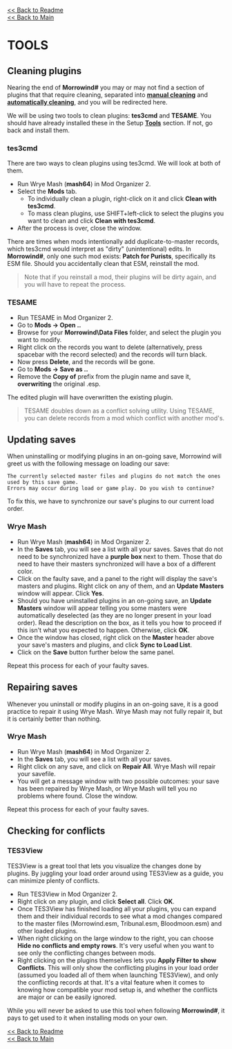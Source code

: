 [<< Back to Readme](https://github.com/Sigourn/morrowind-sharp/blob/master/readme.md)  
[<< Back to Main](https://github.com/Sigourn/morrowind-sharp/blob/master/main.md)

# TOOLS

## Cleaning plugins

Nearing the end of **Morrowind#** you may or may not find a section of plugins that that require cleaning, separated into [**manual cleaning**](https://github.com/Sigourn/morrowind-sharp/blob/master/main.md#manually-cleaning-plugins) and [**automatically cleaning**](https://github.com/Sigourn/morrowind-sharp/blob/master/main.md#automatically-cleaning-plugins), and you will be redirected here.

We will be using two tools to clean plugins: **tes3cmd** and **TESAME**. You should have already installed these in the Setup [**Tools**](https://github.com/Sigourn/morrowind-sharp/blob/master/setup.md#tools) section. If not, go back and install them.

### tes3cmd

There are two ways to clean plugins using tes3cmd. We will look at both of them.

- Run Wrye Mash (**mash64**) in Mod Organizer 2.
- Select the **Mods** tab.
  - To individually clean a plugin, right-click on it and click **Clean with tes3cmd**.
  - To mass clean plugins, use SHIFT+left-click to select the plugins you want to clean and click **Clean with tes3cmd**.
- After the process is over, close the window.

There are times when mods intentionally add duplicate-to-master records, which tes3cmd would interpret as "dirty" (unintentional) edits. In **Morrowind#**, only one such mod exists: **Patch for Purists**, specifically its ESM file. Should you accidentally clean that ESM, reinstall the mod.

> Note that if you reinstall a mod, their plugins will be dirty again, and you will have to repeat the process.

### TESAME

- Run TESAME in Mod Organizer 2.
- Go to **Mods -> Open ..**
- Browse for your **Morrowind\Data Files** folder, and select the plugin you want to modify.
- Right click on the records you want to delete (alternatively, press spacebar with the record selected) and the records will turn black.
- Now press **Delete**, and the records will be gone.
- Go to **Mods -> Save as ..**
- Remove the **Copy of** prefix from the plugin name and save it, **overwriting** the original .esp.

The edited plugin will have overwritten the existing plugin.

> TESAME doubles down as a conflict solving utility. Using TESAME, you can delete records from a mod which conflict with another mod's.

## Updating saves

When uninstalling or modifying plugins in an on-going save, Morrowind will greet us with the following message on loading our save:
```
The currently selected master files and plugins do not match the ones used by this save game. 
Errors may occur during load or game play. Do you wish to continue?
```
To fix this, we have to synchronize our save's plugins to our current load order.

### Wrye Mash

- Run Wrye Mash (**mash64**) in Mod Organizer 2.
- In the **Saves** tab, you will see a list with all your saves. Saves that do not need to be synchronized have a **purple box** next to them. Those that do need to have their masters synchronized will have a box of a different color.
- Click on the faulty save, and a panel to the right will display the save's masters and plugins. Right click on any of them, and an **Update Masters** window will appear. Click **Yes**.
- Should you have uninstalled plugins in an on-going save, an **Update Masters** window will appear telling you some masters were automatically deselected (as they are no longer present in your load order). Read the description on the box, as it tells you how to proceed if this isn't what you expected to happen. Otherwise, click **OK**.
- Once the window has closed, right click on the **Master** header above your save's masters and plugins, and click **Sync to Load List**.
- Click on the **Save** button further below the same panel.

Repeat this process for each of your faulty saves.

## Repairing saves

Whenever you uninstall or modify plugins in an on-going save, it is a good practice to repair it using Wrye Mash. Wrye Mash may not fully repair it, but it is certainly better than nothing.

### Wrye Mash

- Run Wrye Mash (**mash64**) in Mod Organizer 2.
- In the **Saves** tab, you will see a list with all your saves.
- Right click on any save, and click on **Repair All**. Wrye Mash will repair your savefile.
- You will get a message window with two possible outcomes: your save has been repaired by Wrye Mash, or Wrye Mash will tell you no problems where found. Close the window.

Repeat this process for each of your faulty saves.

## Checking for conflicts

### TES3View

TES3View is a great tool that lets you visualize the changes done by plugins. By juggling your load order around using TES3View as a guide, you can minimize plenty of conflicts.

- Run TES3View in Mod Organizer 2.
- Right click on any plugin, and click **Select all**. Click **OK**.
- Once TES3View has finished loading all your plugins, you can expand them and their individual records to see what a mod changes compared to the master files (Morrowind.esm, Tribunal.esm, Bloodmoon.esm) and other loaded plugins.
- When right clicking on the large window to the right, you can choose **Hide no conflicts and empty rows**. It's very useful when you want to see only the conflicting changes between mods.
- Right clicking on the plugins themselves lets you **Apply Filter to show Conflicts**. This will only show the conflicting plugins in your load order (assumed you loaded all of them when launching TES3View), and only the conflicting records at that. It's a vital feature when it comes to knowing how compatible your mod setup is, and whether the conflicts are major or can be easily ignored.

While you will never be asked to use this tool when following **Morrowind#**, it pays to get used to it when installing mods on your own.

[<< Back to Readme](https://github.com/Sigourn/morrowind-sharp/blob/master/readme.md)  
[<< Back to Main](https://github.com/Sigourn/morrowind-sharp/blob/master/main.md)

